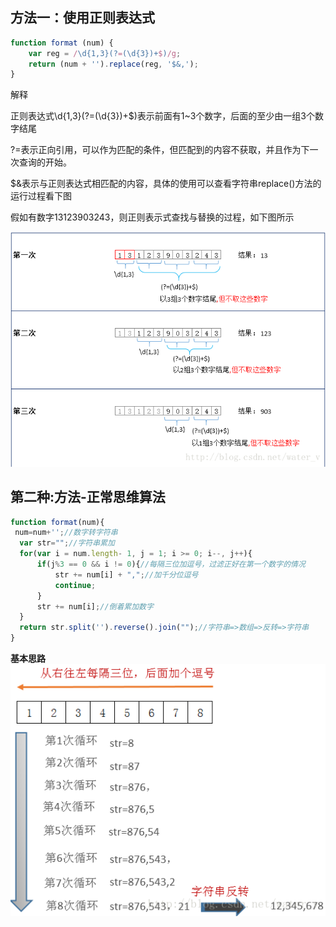 ## 方法一：使用正则表达式

```js
function format (num) {  
    var reg = /\d{1,3}(?=(\d{3})+$)/g;   
    return (num + '').replace(reg, '$&,');  
}
```

解释

正则表达式\d{1,3}(?=(\d{3})+$)表示前面有1~3个数字，后面的至少由一组3个数字结尾

?=表示正向引用，可以作为匹配的条件，但匹配到的内容不获取，并且作为下一次查询的开始。

$&表示与正则表达式相匹配的内容，具体的使用可以查看字符串replace()方法的运行过程看下图

假如有数字13123903243，则正则表示式查找与替换的过程，如下图所示

![这里写图片描述](18.千分位分隔符.assets/SouthEast.png)

## 第二种:方法-正常思维算法

```js
function format(num){  
 num=num+'';//数字转字符串  
  var str="";//字符串累加  
  for(var i = num.length- 1, j = 1; i >= 0; i--, j++){  
      if(j%3 == 0 && i != 0){//每隔三位加逗号，过滤正好在第一个数字的情况  
          str += num[i] + ",";//加千分位逗号  
          continue;  
      }  
      str += num[i];//倒着累加数字  
  }  
  return str.split('').reverse().join("");//字符串=>数组=>反转=>字符串  
}
```

**基本思路**
![这里写图片描述](18.千分位分隔符.assets/SouthEast-16649746041491.png)